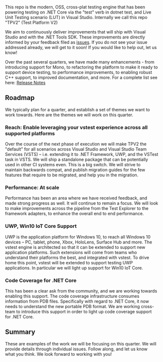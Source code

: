 This repo is the modern, OSS, cross-plat testing engine that has been powering testing on .NET Core via the "test" verb in dotnet test, and Live Unit Testing scenario (LUT) in Visual Studio. Internally we call this repo "TPV2" (Test Platform V2)

We aim to continuously deliver improvements that will ship with Visual Studio and with the .NET Tools SDK. These improvements are directly informed by your feedback filed as [issues](https://github.com/Microsoft/vstest/issues). If you do not see your issue addressed already, we will get to it soon! If you would like to help out, let us know!

Over the past several quarters, we have made many enhancements - from introducing support for Mono, to refactoring the platform to make it ready to support device testing, to performance improvements, to enabling robust C++ support, to improved documentation, and more. For a complete list see here: [Release Notes](https://github.com/Microsoft/vstest-docs/blob/main/docs/releases.md)

## Roadmap

We typically plan for a quarter, and establish a set of themes we want to work towards. Here are the themes we will work on this quarter.

### Reach: Enable leveraging your vstest experience across all supported platforms

Over the course of the next phase of execution we will make TPV2 the "default" for all scenarios across Visual Studio and Visual Studio Team Services (VSTS) – i.e. extending it to .NET Framework, UWP, and the VSTest task in VSTS. We will ship a standalone package that can be potentially used in other CI systems even. This is a big switch. We will strive to maintain backwards compat, and publish migration guides for the few features that require to be migrated, and help you in the migration.

### Performance: At scale

Performance has been an area where we have received feedback, and made strong progress as well. It will continue to remain a focus. We will look to make improvements across the pipeline from the Test Explorer to the framework adapters, to enhance the overall end to end performance.

### UWP, Win10 IoT Core Support

UWP is the application platform for Windows 10, to reach all Windows 10 devices – PC, tablet, phone, Xbox, HoloLens, Surface Hub and more. The vstest engine is architected so that it can be extended to support new application platforms. Such extensions will come from teams who understand their platforms the best, and integrated with vstest. To drive home this point, vstest will be extended to support testing UWP applications. In particular we will light up support for Win10 IoT Core.

### Code Coverage for .NET Core

This has been a clear ask from the community, and we are working towards enabling this support. The code coverage infrastructure consumes information from PDB files. Specifically with regard to .NET Core, it now needs to understand the new portable PDB format. We are working cross-team to introduce this support in order to light up code coverage support for .NET Core.

## Summary

These are examples of the work we will be focusing on this quarter. We will provide details through individual issues. Follow along, and let us know what you think. We look forward to working with you!
